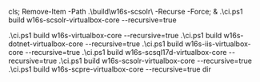 cls; Remove-Item -Path .\build\w16s-scsolr\ -Recurse -Force; & .\ci.ps1 build w16s-scsolr-virtualbox-core --recursive=true


.\ci.ps1 build w16s-virtualbox-core --recursive=true
.\ci.ps1 build w16s-dotnet-virtualbox-core --recursive=true
.\ci.ps1 build w16s-iis-virtualbox-core --recursive=true
.\ci.ps1 build w16s-scsql17d-virtualbox-core --recursive=true
.\ci.ps1 build w16s-scsolr-virtualbox-core --recursive=true
.\ci.ps1 build w16s-scpre-virtualbox-core --recursive=true
dir